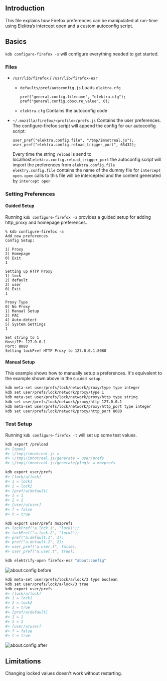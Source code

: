 ## Introduction

This file explains how Firefox preferences can be manipulated at run-time using Elektra’s intercept open and a custom autoconfig script.

## Basics

`kdb configure-firefox -s` will configure everything needed to get started.

### Files

- `/usr/lib/firefox` / `/usr/lib/firefox-esr`

  - `defaults/pref/autoconfig.js` Loads `elektra.cfg`

    ```
    pref("general.config.filename", "elektra.cfg");
    pref("general.config.obscure_value", 0);
    ```

  - `elektra.cfg` Contains the autoconfig code

- `~/.mozilla/firefox/<profile>/prefs.js` Contains the user preferences. The configure-firefox script will append the config for our autoconfig script:

  ```
  user_pref("elektra.config.file", "/tmp/imnotreal.js");
  user_pref("elektra.config.reload_trigger_port", 65432);
  ```

  Every time the string `reload` is send to localhost:`elektra.config.reload_trigger_port` the autoconfig script will import the preferences from `elektra.config.file`
  <br>
  `elektry.config.file` contains the name of the dummy file for `intercept open`. `open` calls to this file will be intercepted and the content generated by `intercept open`

### Setting Preferences

#### Guided Setup

Running `kdb configure-firefox -a` provides a guided setup for adding http_proxy and homepage preferences.

```
% kdb configure-firefox -a
Add new preferences
Config Setup:

1) Proxy
2) Homepage
0) Exit
1

Setting up HTTP Proxy
1) lock
2) default
3) user
0) Exit
1

Proxy Type
0) No Proxy
1) Manual Setup
2) PAC
4) Auto-detect
5) System Settings
1

Set string to 1
Host/IP: 127.0.0.1
Port: 8080
Setting lockPref HTTP Proxy to 127.0.0.1:8080
```

#### Manual Setup

This example shows how to manually setup a preferences. It's equivalent to the example shown above in the `Guided setup`

```sh
kdb meta-set user/prefs/lock/network/proxy/type type integer
kdb set user/prefs/lock/network/proxy/type 1
kdb meta-set user/prefs/lock/network/proxy/http type string
kdb set user/prefs/lock/network/proxy/http 127.0.0.1
kdb meta-set user/prefs/lock/network/proxy/http_port type integer
kdb set user/prefs/lock/network/proxy/http_port 8080
```

### Test Setup

Running `kdb configure-firefox -t` will set up some test values.

```sh
kdb export /preload
#> [open]
#> \/tmp\/imnotreal.js =
#> \/tmp\/imnotreal.js/generate = user/prefs
#> \/tmp\/imnotreal.js/generate/plugin = mozprefs

kdb export user/prefs
#> [lock/a/lock]
#> 1 = lock1
#> 2 = lock2
#> [pref/a/default]
#> 1 = 1
#> 2 = 2
#> [user/a/user]
#> f = false
#> t = true

kdb export user/prefs mozprefs
#> lockPref("a.lock.1", "lock1");
#> lockPref("a.lock.2", "lock2");
#> pref("a.default.1", 1);
#> pref("a.default.2", 2);
#> user_pref("a.user.f", false);
#> user_pref("a.user.t", true);
```

```sh
kdb elektrify-open firefox-esr "about:config"
```

![about:config before](./config_1.jpg)

```sh
kdb meta-set user/prefs/lock/a/lock/3 type boolean
kdb set user/prefs/lock/a/lock/3 true
kdb export user/prefs
#> [lock/a/lock]
#> 1 = lock1
#> 2 = lock2
#> 3 = true
#> [pref/a/default]
#> 1 = 1
#> 2 = 2
#> [user/a/user]
#> f = false
#> t = true
```

![about:config after](./config_2.jpg)

## Limitations

Changing locked values doesn't work without restarting.
